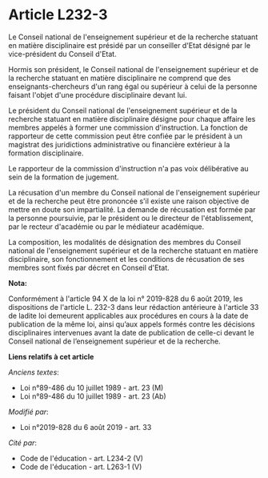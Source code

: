 # Article L232-3

Le Conseil national de l'enseignement supérieur et de la recherche statuant en matière disciplinaire est présidé par un
conseiller d'Etat désigné par le vice-président du Conseil d'Etat.

Hormis son président, le Conseil national de l'enseignement supérieur et de la recherche statuant en matière disciplinaire ne
comprend que des enseignants-chercheurs d'un rang égal ou supérieur à celui de la personne faisant l'objet d'une procédure
disciplinaire devant lui.

Le président du Conseil national de l'enseignement supérieur et de la recherche statuant en matière disciplinaire désigne
pour chaque affaire les membres appelés à former une commission d'instruction. La fonction de rapporteur de cette commission
peut être confiée par le président à un magistrat des juridictions administrative ou financière extérieur à la formation
disciplinaire.

Le rapporteur de la commission d'instruction n'a pas voix délibérative au sein de la formation de jugement.

La récusation d'un membre du Conseil national de l'enseignement supérieur et de la recherche peut être prononcée s'il existe
une raison objective de mettre en doute son impartialité. La demande de récusation est formée par la personne poursuivie, par
le président ou le directeur de l'établissement, par le recteur d'académie ou par le médiateur académique.

La composition, les modalités de désignation des membres du Conseil national de l'enseignement supérieur et de la recherche
statuant en matière disciplinaire, son fonctionnement et les conditions de récusation de ses membres sont fixés par décret en
Conseil d'Etat.

**Nota:**

Conformément à l'article 94 X de la loi n° 2019-828 du 6 août 2019, les dispositions de l'article L. 232-3 dans leur
rédaction antérieure à l'article 33 de ladite loi demeurent applicables aux procédures en cours à la date de publication de
la même loi, ainsi qu’aux appels formés contre les décisions disciplinaires intervenues avant la date de publication de
celle-ci devant le Conseil national de l’enseignement supérieur et de la recherche.

**Liens relatifs à cet article**

_Anciens textes_:

  - Loi n°89-486 du 10 juillet 1989 - art. 23 (M)
  - Loi n°89-486 du 10 juillet 1989 - art. 23 (Ab)

_Modifié par_:

  - Loi n°2019-828 du 6 août 2019 - art. 33

_Cité par_:

  - Code de l'éducation - art. L234-2 (V)
  - Code de l'éducation - art. L263-1 (V)
